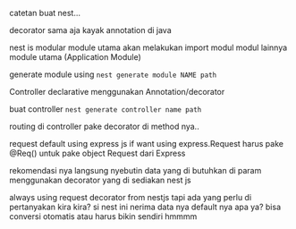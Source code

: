 catetan buat nest...

decorator sama aja kayak annotation di java

nest is modular module utama akan melakukan import modul modul lainnya module utama (Application Module)

generate module using `nest generate module NAME path`

Controller declarative menggunakan Annotation/decorator

buat controller `nest generate controller name path`

routing di controller pake decorator di method nya..

request default using express js if want using express.Request harus pake @Req() untuk pake object Request dari Express

rekomendasi nya langsung nyebutin data yang di butuhkan di param menggunakan decorator yang di sediakan nest js

always using request decorator from nestjs
tapi ada yang perlu di pertanyakan kira kira? si nest ini nerima data nya default nya apa ya? bisa conversi otomatis atau harus bikin sendiri hmmmm